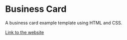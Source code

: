 # Business Card

A business card example template using HTML and CSS.

[Link to the website](https://business-card-19ff28.netlify.app/)
